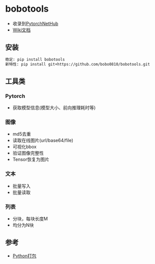 # bobotools

- 收录到[PytorchNetHub](https://github.com/bobo0810/PytorchNetHub)
- [Wiki文档](https://github.com/bobo0810/bobotools/wiki)

## 安装

```bash
稳定: pip install bobotools
新特性: pip install git+https://github.com/bobo0810/bobotools.git
```

## 工具类
### Pytorch
- 获取模型信息(模型大小、前向推理耗时等)

### 图像
- md5去重
- 读取在线图片(url/base64/file)
- 可视化bbox
- 验证图像完整性
- Tensor恢复为图片
### 文本
- 批量写入
- 批量读取

### 列表
- 分块，每块长度M
- 均分为N块

## 参考

- [Python打包](https://www.jianshu.com/p/9a5e7c935273)


